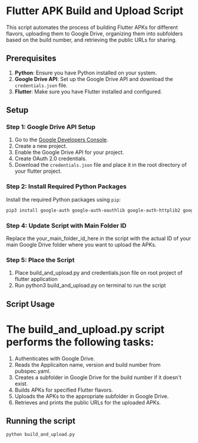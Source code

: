# Flutter APK Build and Upload Script

This script automates the process of building Flutter APKs for different flavors, uploading them to Google Drive, organizing them into subfolders based on the build number, and retrieving the public URLs for sharing.

## Prerequisites

1. **Python**: Ensure you have Python installed on your system.
2. **Google Drive API**: Set up the Google Drive API and download the `credentials.json` file.
3. **Flutter**: Make sure you have Flutter installed and configured.

## Setup

### Step 1: Google Drive API Setup

1. Go to the [Google Developers Console](https://console.developers.google.com/).
2. Create a new project.
3. Enable the Google Drive API for your project.
4. Create OAuth 2.0 credentials.
5. Download the `credentials.json` file and place it in the root directory of your flutter project.

### Step 2: Install Required Python Packages

Install the required Python packages using `pip`:

```sh
pip3 install google-auth google-auth-oauthlib google-auth-httplib2 google-api-python-client pyyaml

```

### Step 4: Update Script with Main Folder ID
Replace the your_main_folder_id_here in the script with the actual ID of your main Google Drive folder where you want to upload the APKs.

### Step 5: Place the Script
1. Place build_and_upload.py and credentials.json file on root project of flutter application
2. Run python3 build_and_upload.py on terminal to run the script

## Script Usage

# The build_and_upload.py script performs the following tasks:

1. Authenticates with Google Drive.
2. Reads the Applicaiton name, version and build number from pubspec.yaml.
3. Creates a subfolder in Google Drive for the build number if it doesn't exist.
4. Builds APKs for specified Flutter flavors.
5. Uploads the APKs to the appropriate subfolder in Google Drive.
6. Retrieves and prints the public URLs for the uploaded APKs.


## Running the script
```
python build_and_upload.py
```
